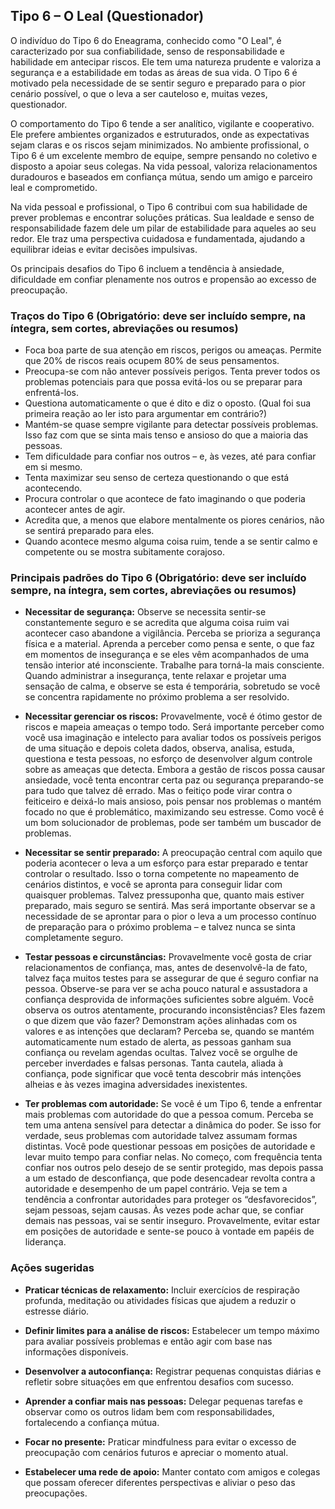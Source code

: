 
## Tipo 6 – O Leal (Questionador)

O indivíduo do Tipo 6 do Eneagrama, conhecido como "O Leal", é caracterizado por sua confiabilidade, senso de responsabilidade e habilidade em antecipar riscos. Ele tem uma natureza prudente e valoriza a segurança e a estabilidade em todas as áreas de sua vida. O Tipo 6 é motivado pela necessidade de se sentir seguro e preparado para o pior cenário possível, o que o leva a ser cauteloso e, muitas vezes, questionador.

O comportamento do Tipo 6 tende a ser analítico, vigilante e cooperativo. Ele prefere ambientes organizados e estruturados, onde as expectativas sejam claras e os riscos sejam minimizados. No ambiente profissional, o Tipo 6 é um excelente membro de equipe, sempre pensando no coletivo e disposto a apoiar seus colegas. Na vida pessoal, valoriza relacionamentos duradouros e baseados em confiança mútua, sendo um amigo e parceiro leal e comprometido.

Na vida pessoal e profissional, o Tipo 6 contribui com sua habilidade de prever problemas e encontrar soluções práticas. Sua lealdade e senso de responsabilidade fazem dele um pilar de estabilidade para aqueles ao seu redor. Ele traz uma perspectiva cuidadosa e fundamentada, ajudando a equilibrar ideias e evitar decisões impulsivas.

Os principais desafios do Tipo 6 incluem a tendência à ansiedade, dificuldade em confiar plenamente nos outros e propensão ao excesso de preocupação.

### Traços do Tipo 6 (Obrigatório: deve ser incluído sempre, na íntegra, sem cortes, abreviações ou resumos)

- Foca boa parte de sua atenção em riscos, perigos ou ameaças. Permite que 20% de riscos reais ocupem 80% de seus pensamentos.
- Preocupa-se com não antever possíveis perigos. Tenta prever todos os problemas potenciais para que possa evitá-los ou se preparar para enfrentá-los.
- Questiona automaticamente o que é dito e diz o oposto. (Qual foi sua primeira reação ao ler isto para argumentar em contrário?)
- Mantém-se quase sempre vigilante para detectar possíveis problemas. Isso faz com que se sinta mais tenso e ansioso do que a maioria das pessoas.
- Tem dificuldade para confiar nos outros – e, às vezes, até para confiar em si mesmo.
- Tenta maximizar seu senso de certeza questionando o que está acontecendo.
- Procura controlar o que acontece de fato imaginando o que poderia acontecer antes de agir.
- Acredita que, a menos que elabore mentalmente os piores cenários, não se sentirá preparado para eles.
- Quando acontece mesmo alguma coisa ruim, tende a se sentir calmo e competente ou se mostra subitamente corajoso.

### Principais padrões do Tipo 6 (Obrigatório: deve ser incluído sempre, na íntegra, sem cortes, abreviações ou resumos)

- **Necessitar de segurança:** Observe se necessita sentir-se constantemente seguro e se acredita que alguma coisa ruim vai acontecer caso abandone a vigilância. Perceba se prioriza a segurança física e a material. Aprenda a perceber como pensa e sente, o que faz em momentos de insegurança e se eles vêm acompanhados de uma tensão interior até inconsciente. Trabalhe para torná-la mais consciente. Quando administrar a insegurança, tente relaxar e projetar uma sensação de calma, e observe se esta é temporária, sobretudo se você se concentra rapidamente no próximo problema a ser resolvido.

- **Necessitar gerenciar os riscos:** Provavelmente, você é ótimo gestor de riscos e mapeia ameaças o tempo todo. Será importante perceber como você usa imaginação e intelecto para avaliar todos os possíveis perigos de uma situação e depois coleta dados, observa, analisa, estuda, questiona e testa pessoas, no esforço de desenvolver algum controle sobre as ameaças que detecta. Embora a gestão de riscos possa causar ansiedade, você tenta encontrar certa paz ou segurança preparando-se para tudo que talvez dê errado. Mas o feitiço pode virar contra o feiticeiro e deixá-lo mais ansioso, pois pensar nos problemas o mantém focado no que é problemático, maximizando seu estresse. Como você é um bom solucionador de problemas, pode ser também um buscador de problemas.

- **Necessitar se sentir preparado:** A preocupação central com aquilo que poderia acontecer o leva a um esforço para estar preparado e tentar controlar o resultado. Isso o torna competente no mapeamento de cenários distintos, e você se apronta para conseguir lidar com quaisquer problemas. Talvez pressuponha que, quanto mais estiver preparado, mais seguro se sentirá. Mas será importante observar se a necessidade de se aprontar para o pior o leva a um processo contínuo de preparação para o próximo problema – e talvez nunca se sinta completamente seguro.

- **Testar pessoas e circunstâncias:** Provavelmente você gosta de criar relacionamentos de confiança, mas, antes de desenvolvê-la de fato, talvez faça muitos testes para se assegurar de que é seguro confiar na pessoa. Observe-se para ver se acha pouco natural e assustadora a confiança desprovida de informações suficientes sobre alguém. Você observa os outros atentamente, procurando inconsistências? Eles fazem o que dizem que vão fazer? Demonstram ações alinhadas com os valores e as intenções que declaram? Perceba se, quando se mantém automaticamente num estado de alerta, as pessoas ganham sua confiança ou revelam agendas ocultas. Talvez você se orgulhe de perceber inverdades e falsas personas. Tanta cautela, aliada à confiança, pode significar que você tenta descobrir más intenções alheias e às vezes imagina adversidades inexistentes.

- **Ter problemas com autoridade:** Se você é um Tipo 6, tende a enfrentar mais problemas com autoridade do que a pessoa comum. Perceba se tem uma antena sensível para detectar a dinâmica do poder. Se isso for verdade, seus problemas com autoridade talvez assumam formas distintas. Você pode questionar pessoas em posições de autoridade e levar muito tempo para confiar nelas. No começo, com frequência tenta confiar nos outros pelo desejo de se sentir protegido, mas depois passa a um estado de desconfiança, que pode desencadear revolta contra a autoridade e desempenho de um papel contrário. Veja se tem a tendência a confrontar autoridades para proteger os “desfavorecidos”, sejam pessoas, sejam causas. Às vezes pode achar que, se confiar demais nas pessoas, vai se sentir inseguro. Provavelmente, evitar estar em posições de autoridade e sente-se pouco à vontade em papéis de liderança.

### Ações sugeridas

- **Praticar técnicas de relaxamento:** Incluir exercícios de respiração profunda, meditação ou atividades físicas que ajudem a reduzir o estresse diário.

- **Definir limites para a análise de riscos:** Estabelecer um tempo máximo para avaliar possíveis problemas e então agir com base nas informações disponíveis.

- **Desenvolver a autoconfiança:** Registrar pequenas conquistas diárias e refletir sobre situações em que enfrentou desafios com sucesso.

- **Aprender a confiar mais nas pessoas:** Delegar pequenas tarefas e observar como os outros lidam bem com responsabilidades, fortalecendo a confiança mútua.

- **Focar no presente:** Praticar mindfulness para evitar o excesso de preocupação com cenários futuros e apreciar o momento atual.

- **Estabelecer uma rede de apoio:** Manter contato com amigos e colegas que possam oferecer diferentes perspectivas e aliviar o peso das preocupações.
